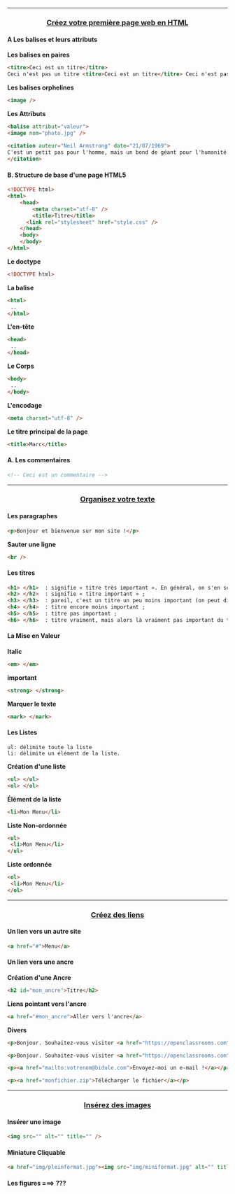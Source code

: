 ------------------------------------------------------------------------------------------------------------------------------------------

### <p align='center'> [Créez votre première page web en HTML](https://openclassrooms.com/fr/courses/1603881-apprenez-a-creer-votre-site-web-avec-html5-et-css3/1604361-creez-votre-premiere-page-web-en-html) </p>

#### A Les balises et leurs attributs
**Les balises en paires**
````html
<titre>Ceci est un titre</titre>
Ceci n'est pas un titre <titre>Ceci est un titre</titre> Ceci n'est pas un titre
````
**Les balises orphelines**
````html
<image />
````
**Les Attributs**
````html
<balise attribut="valeur">
<image nom="photo.jpg" />
  
<citation auteur="Neil Armstrong" date="21/07/1969">
C'est un petit pas pour l'homme, mais un bond de géant pour l'humanité.
</citation>
````
#### B. Structure de base d'une page HTML5
````html
<!DOCTYPE html>
<html>
    <head>
        <meta charset="utf-8" />
        <title>Titre</title>
      <link rel="stylesheet" href="style.css" />
    </head>
    <body>
    </body>
</html>
````
**Le doctype**
````html
<!DOCTYPE html>
````
**La balise </html>**
````html
<html>
 ..
</html>
````
**L'en-tête**
````html
<head>
 ..
</head>
````
**Le Corps**
````html
<body>
 ..
</body>
````
**L'encodage**
````html
<meta charset="utf-8" />
````
**Le titre principal de la page**
````html
<title>Marc</title>
````
#### A. Les commentaires
````html
<!-- Ceci est un commentaire -->
````

------------------------------------------------------------------------------------------------------------------------------------------
### <p align='center'>[Organisez votre texte](https://openclassrooms.com/fr/courses/1603881-apprenez-a-creer-votre-site-web-avec-html5-et-css3/1604534-organisez-votre-texte) </p>

#### Les paragraphes
````html
<p>Bonjour et bienvenue sur mon site !</p>
````
**Sauter une ligne**
````html
<br />
````
#### Les titres
````html
<h1> </h1>  : signifie « titre très important ». En général, on s'en sert pour afficher le titre de la page au début de celle-ci ;
<h2> </h2>  : signifie « titre important » ;
<h3> </h3>  : pareil, c'est un titre un peu moins important (on peut dire un « sous-titre », si vous voulez) ;
<h4> </h4>  : titre encore moins important ;
<h5> </h5>  : titre pas important ;
<h6> </h6>  : titre vraiment, mais alors là vraiment pas important du tout.
````
#### La Mise en Valeur
**Italic**
````html
<em> </em>
````
**important**
````html
<strong> </strong>
````
**Marquer le texte**
````html
<mark> </mark>
````
#### Les Listes
````
ul: délimite toute la liste
li: délimite un élément de la liste.
````

**Création d'une liste**
````html
<ul> </ul>
<ol> </ol>
````
**Élément de la liste**
````html
<li>Mon Menu</li>
````
**Liste Non-ordonnée**
````html
<ul>
 <li>Mon Menu</li>
</ul>
````
**Liste ordonnée**
````html
<ol>
 <li>Mon Menu</li>
</ol>
````

------------------------------------------------------------------------------------------------------------------------------------------
### <p align='center'> [Créez des liens](https://openclassrooms.com/fr/courses/1603881-apprenez-a-creer-votre-site-web-avec-html5-et-css3/1604646-creez-des-liens) </p>
#### Un lien vers un autre site
````html
<a href="#">Menu</a>
````
#### Un lien vers une ancre
**Création d'une Ancre**
````html
<h2 id="mon_ancre">Titre</h2>
````
**Liens pointant vers l'ancre**
````html
<a href="#mon_ancre">Aller vers l'ancre</a>
````

**Divers**
````html
<p>Bonjour. Souhaitez-vous visiter <a href="https://openclassrooms.com" title="Vous ne le regretterez pas !">OpenClassrooms</a> ?</p>
````
````html
<p>Bonjour. Souhaitez-vous visiter <a href="https://openclassrooms.com" title="Vous ne le regretterez pas !" target="_blank">OpenClassrooms</a> ?</p>
````
````html
<p><a href="mailto:votrenom@bidule.com">Envoyez-moi un e-mail !</a></p>
````
````html
<p><a href="monfichier.zip">Télécharger le fichier</a></p>
````


------------------------------------------------------------------------------------------------------------------------------------------
### <p align='center'>[Insérez des images](https://openclassrooms.com/fr/courses/1603881-apprenez-a-creer-votre-site-web-avec-html5-et-css3/1604791-inserez-des-images) </p>

#### Insérer une image
````html
<img src="" alt="" title="" />
````
#### Miniature Cliquable
````html
<a href="img/pleinformat.jpg"><img src="img/miniformat.jpg" alt="" title="" /></a>
````
#### Les figures ===> ???
````html
````

